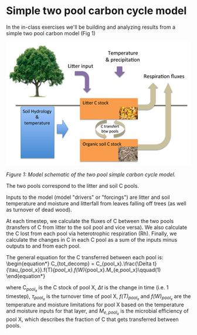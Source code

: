 # Simple two pool carbon cycle model

In the in-class exercises we'll be building and analyzing results from a simple two pool carbon model (Fig 1)

![model schematic](two_Cpool_model_schematic.png)

*Figure 1: Model schematic of the two pool simple carbon cycle model.*

The two pools correspond to the litter and soil C pools.

Inputs to the model (model "drivers" or "forcings") are litter and soil temperature and moisture and litterfall from leaves falling off trees (as well as turnover of dead wood).

At each timestep, we calculate the fluxes of C between the two pools (transfers of C from litter to the soil pool and vice versa). We also calculate the C lost from each pool via heterotrophic respiration (Rh). Finally, we calculate the changes in C in each C pool as a sum of the inputs minus outputs to and from each pool.

The general equation for the C transferred between each pool is:
\begin{equation*}
C_{tot\_decomp} = C_{pool_x}.\frac{\Delta t}{\tau_{pool_x}}.f(T)_{pool_x}.f(W)_{pool_x}.M_{e,pool_x}\qquad(1)
\end{equation*}

where C$_{pool_x}$ is the C stock of  pool X, *$\Delta$t* is the change in time (i.e. 1 timestep), $\tau_{pool_x}$ is the turnover time of pool X, *f(T)$_{pool_x}$* and *f(W)$_{pool_x}$* are the temperature and moisture limitations for pool X based on the temperature and moisture inputs for that layer, and *M*$_{e,pool_x}$ is the microbial efficiency of pool X, which describes the fraction of C that gets transferred between pools.
